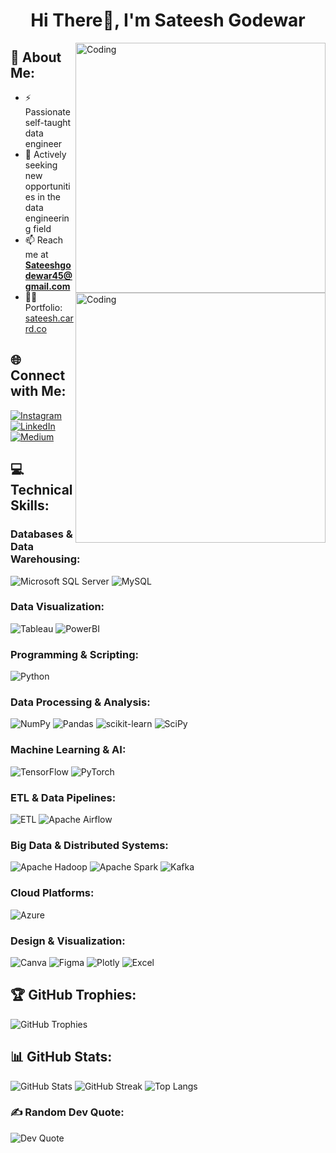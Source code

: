 
<h1 align="center">Hi There👋, I'm Sateesh Godewar</h1>
<img align="right" alt="Coding" width="400" src="https://media.tenor.com/NOYF3f82b_gAAAAC/programmer.gif">
<img align="right" alt="Coding" width="400" src="https://tenor.com/date-everywhere-data-digital-marketing-gif-24166770">

## 💫 About Me:
- ⚡ Passionate self-taught data engineer
- 🤔 Actively seeking new opportunities in the data engineering field
- 📫 Reach me at **Sateeshgodewar45@gmail.com**
- 👨‍💻 Portfolio: [sateesh.carrd.co](https://sateesh.carrd.co/)

## 🌐 Connect with Me:
[![Instagram](https://img.shields.io/badge/Instagram-%23E4405F.svg?style=flat-square&logo=Instagram&logoColor=white)](https://instagram.com/analytic_guide)
[![LinkedIn](https://img.shields.io/badge/LinkedIn-%230077B5.svg?style=flat-square&logo=linkedin&logoColor=white)](https://linkedin.com/in/sateesh-godewar)
[![Medium](https://img.shields.io/badge/Medium-12100E?style=flat-square&logo=medium&logoColor=white)](https://medium.com/@@sateeshgodewar45)

## 💻 Technical Skills:

### Databases & Data Warehousing:
![Microsoft SQL Server](https://img.shields.io/badge/Microsoft%20SQL%20Server-CC2927?style=flat-square&logo=microsoft%20sql%20server&logoColor=white)
![MySQL](https://img.shields.io/badge/MySQL-%2300f.svg?style=flat-square&logo=mysql&logoColor=white)

### Data Visualization:
![Tableau](https://img.shields.io/badge/Tableau-E97627?style=flat-square&logo=tableau&logoColor=white)
![PowerBI](https://img.shields.io/badge/PowerBI-F2C811?style=flat-square&logo=power-bi&logoColor=black)

### Programming & Scripting:
![Python](https://img.shields.io/badge/Python-3670A0?style=flat-square&logo=python&logoColor=ffdd54)

### Data Processing & Analysis:
![NumPy](https://img.shields.io/badge/NumPy-%23013243.svg?style=flat-square&logo=numpy&logoColor=white)
![Pandas](https://img.shields.io/badge/Pandas-%23150458.svg?style=flat-square&logo=pandas&logoColor=white)
![scikit-learn](https://img.shields.io/badge/scikit--learn-%23F7931E.svg?style=flat-square&logo=scikit-learn&logoColor=white)
![SciPy](https://img.shields.io/badge/SciPy-%230C55A5.svg?style=flat-square&logo=scipy&logoColor=white)

### Machine Learning & AI:
![TensorFlow](https://img.shields.io/badge/TensorFlow-%23FF6F00.svg?style=flat-square&logo=TensorFlow&logoColor=white)
![PyTorch](https://img.shields.io/badge/PyTorch-%23EE4C2C.svg?style=flat-square&logo=PyTorch&logoColor=white)

### ETL & Data Pipelines:
![ETL](https://img.shields.io/badge/ETL-blue)
![Apache Airflow](https://img.shields.io/badge/Apache%20Airflow-017CEE?style=flat-square&logo=apache-airflow&logoColor=white)

### Big Data & Distributed Systems:
![Apache Hadoop](https://img.shields.io/badge/Apache%20Hadoop-66CCFF?style=flat-square&logo=apache-hadoop&logoColor=black)
![Apache Spark](https://img.shields.io/badge/Apache%20Spark-E25A1C?style=flat-square&logo=apache-spark&logoColor=white)
![Kafka](https://img.shields.io/badge/Apache%20Kafka-231F20?style=flat-square&logo=apache-kafka&logoColor=white)

### Cloud Platforms:
![Azure](https://img.shields.io/badge/Azure-%230072C6.svg?style=flat-square&logo=azure-devops&logoColor=white)

### Design & Visualization:
![Canva](https://img.shields.io/badge/Canva-%2300C4CC.svg?style=flat-square&logo=Canva&logoColor=white)
![Figma](https://img.shields.io/badge/Figma-%23F24E1E.svg?style=flat-square&logo=figma&logoColor=white)
![Plotly](https://img.shields.io/badge/Plotly-%233F4F75.svg?style=flat-square&logo=plotly&logoColor=white)
![Excel](https://img.shields.io/badge/Microsoft%20Excel-217346?style=flat-square&logo=microsoft%20excel&logoColor=white)

## 🏆 GitHub Trophies:
![GitHub Trophies](https://github-profile-trophy.vercel.app/?username=satg01&theme=juicyfresh&no-frame=false&no-bg=false&margin-w=4)

## 📊 GitHub Stats:
![GitHub Stats](https://github-readme-stats.vercel.app/api?username=satg01&theme=tokyonight&hide_border=false&include_all_commits=true&count_private=false)
![GitHub Streak](https://github-readme-streak-stats.herokuapp.com/?user=satg01&theme=tokyonight&hide_border=false)
![Top Langs](https://github-readme-stats.vercel.app/api/top-langs/?username=satg01&theme=tokyonight&hide_border=false&include_all_commits=true&count_private=false&layout=compact)

### ✍️ Random Dev Quote:
![Dev Quote](https://quotes-github-readme.vercel.app/api?type=vertical&theme=radical)
